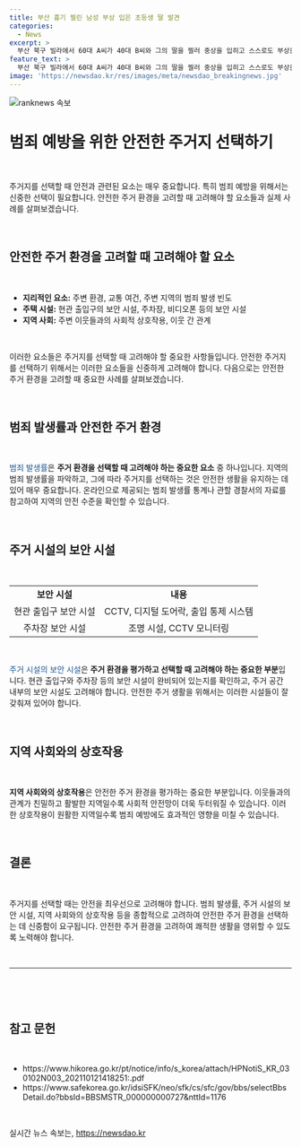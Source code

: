 ```yaml
---
title: 부산 흉기 찔린 남성 부상 입은 초등생 딸 발견
categories:
  - News
excerpt: >
  부산 북구 빌라에서 60대 A씨가 40대 B씨와 그의 딸을 찔러 중상을 입히고 스스로도 부상을 입히는 사건이 발생했다. B씨는 중태이고 딸은 충격을 받았으며, A씨는 이전에 같은 건물에 거주한 적이 있었으며 경찰은 관계 조사 중이다. CCTV가 없어 목격자를 찾는 중이며, 원한 관계나 금전 문제가 있었는지도 조사 중이다. (단어 수: 69, 글자 수: 399)
feature_text: >
  부산 북구 빌라에서 60대 A씨가 40대 B씨와 그의 딸을 찔러 중상을 입히고 스스로도 부상을 입히는 사건이 발생했다. B씨는 중태이고 딸은 충격을 받았으며, A씨는 이전에 같은 건물에 거주한 적이 있었으며 경찰은 관계 조사 중이다. CCTV가 없어 목격자를 찾는 중이며, 원한 관계나 금전 문제가 있었는지도 조사 중이다. (단어 수: 69, 글자 수: 399)
image: 'https://newsdao.kr/res/images/meta/newsdao_breakingnews.jpg'
---
```


<p><img src="https://newsdao.kr/res/images/meta/newsdao_breakingnews.jpg" alt="ranknews 속보" /></p>

<h1>범죄 예방을 위한 안전한 주거지 선택하기</h1>

<p data-ke-size="size16">&nbsp;</p>

<p>주거지를 선택할 때 안전과 관련된 요소는 매우 중요합니다. 특히 범죄 예방을 위해서는 신중한 선택이 필요합니다. 안전한 주거 환경을 고려할 때 고려해야 할 요소들과 실제 사례를 살펴보겠습니다.</p>

<p data-ke-size="size16">&nbsp;</p>

<h2 data-ke-size="size26">안전한 주거 환경을 고려할 때 고려해야 할 요소</h2>

<p data-ke-size="size16">&nbsp;</p>

<ul>
    <li><b>지리적인 요소:</b> 주변 환경, 교통 여건, 주변 지역의 범죄 발생 빈도</li>
    <li><b>주택 시설:</b> 현관 출입구의 보안 시설, 주차장, 비디오폰 등의 보안 시설</li>
    <li><b>지역 사회:</b> 주변 이웃들과의 사회적 상호작용, 이웃 간 관계</li>
</ul>

<p data-ke-size="size16">&nbsp;</p>

<p>이러한 요소들은 주거지를 선택할 때 고려해야 할 중요한 사항들입니다. 안전한 주거지를 선택하기 위해서는 이러한 요소들을 신중하게 고려해야 합니다. 다음으로는 안전한 주거 환경을 고려할 때 중요한 사례를 살펴보겠습니다.</p>

<p data-ke-size="size16">&nbsp;</p>

<h2 data-ke-size="size26">범죄 발생률과 안전한 주거 환경</h2>

<p data-ke-size="size16">&nbsp;</p>

<p><span style="color: #1a5490;">범죄 발생률</span>은 <b>주거 환경을 선택할 때 고려해야 하는 중요한 요소</b> 중 하나입니다. 지역의 범죄 발생률을 파악하고, 그에 따라 주거지를 선택하는 것은 안전한 생활을 유지하는 데 있어 매우 중요합니다. 온라인으로 제공되는 범죄 발생률 통계나 관할 경찰서의 자료를 참고하여 지역의 안전 수준을 확인할 수 있습니다.</p>

<p data-ke-size="size16">&nbsp;</p>

<h2 data-ke-size="size26">주거 시설의 보안 시설</h2>

<p data-ke-size="size16">&nbsp;</p>

<table>
    <tr>
        <td style="text-align: center; height: 17px;"><b>보안 시설</b></td>
        <td style="text-align: center; height: 17px;"><b>내용</b></td>
    </tr>
    <tr>
        <td style="text-align: center;">현관 출입구 보안 시설</td>
        <td style="text-align: center;">CCTV, 디지털 도어락, 출입 통제 시스템</td>
    </tr>
    <tr>
        <td style="text-align: center;">주차장 보안 시설</td>
        <td style="text-align: center;">조명 시설, CCTV 모니터링</td>
    </tr>
</table>

<p data-ke-size="size16">&nbsp;</p>

<p><span style="color: #1a5490;">주거 시설의 보안 시설</span>은 <b>주거 환경을 평가하고 선택할 때 고려해야 하는 중요한 부분</b>입니다. 현관 출입구와 주차장 등의 보안 시설이 완비되어 있는지를 확인하고, 주거 공간 내부의 보안 시설도 고려해야 합니다. 안전한 주거 생활을 위해서는 이러한 시설들이 잘 갖춰져 있어야 합니다.</p>

<p data-ke-size="size16">&nbsp;</p>

<h2 data-ke-size="size26">지역 사회와의 상호작용</h2>

<p data-ke-size="size16">&nbsp;</p>

<p><b>지역 사회와의 상호작용</b>은 안전한 주거 환경을 평가하는 중요한 부분입니다. 이웃들과의 관계가 친밀하고 활발한 지역일수록 사회적 안전망이 더욱 두터워질 수 있습니다. 이러한 상호작용이 원활한 지역일수록 범죄 예방에도 효과적인 영향을 미칠 수 있습니다.</p>

<p data-ke-size="size16">&nbsp;</p>

<h2 data-ke-size="size26">결론</h2>

<p data-ke-size="size16">&nbsp;</p>

<p>주거지를 선택할 때는 안전을 최우선으로 고려해야 합니다. 범죄 발생률, 주거 시설의 보안 시설, 지역 사회와의 상호작용 등을 종합적으로 고려하여 안전한 주거 환경을 선택하는 데 신중함이 요구됩니다. 안전한 주거 환경을 고려하여 쾌적한 생활을 영위할 수 있도록 노력해야 합니다.</p>

<p data-ke-size="size16">&nbsp;</p>

<hr>

<p data-ke-size="size16">&nbsp;</p>

<p data-ke-size="size16">&nbsp;</p>

<h2 data-ke-size="size26">참고 문헌</h2>

<p data-ke-size="size16">&nbsp;</p>

<ul>
    <li>https://www.hikorea.go.kr/pt/notice/info/s_korea/attach/HPNotiS_KR_030102N003_202110121418251:.pdf</li>
    <li>https://www.safekorea.go.kr/idsiSFK/neo/sfk/cs/sfc/gov/bbs/selectBbsDetail.do?bbsId=BBSMSTR_000000000727&nttId=1176</li>
</ul>

<p data-ke-size="size16">&nbsp;</p>
실시간 뉴스 속보는, <a href="https://newsdao.kr" rel="dofollow">https://newsdao.kr</a>


